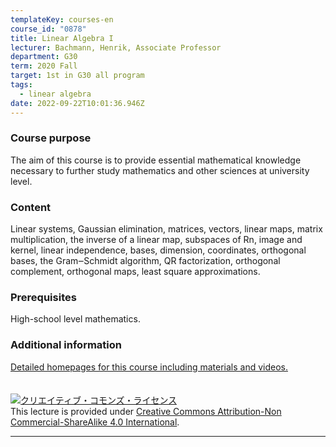 ```yaml
---
templateKey: courses-en
course_id: "0878"
title: Linear Algebra I
lecturer: Bachmann, Henrik, Associate Professor
department: G30
term: 2020 Fall
target: 1st in G30 all program
tags:
  - linear algebra
date: 2022-09-22T10:01:36.946Z
---
```


### Course purpose

The aim of this course is to provide essential mathematical knowledge necessary to further study mathematics and other sciences at university level.

### Content

Linear systems, Gaussian elimination, matrices, vectors, linear maps, matrix multiplication, the inverse of a linear map, subspaces of Rn, image and kernel, linear independence, bases, dimension, coordinates, orthogonal bases, the Gram‒Schmidt algorithm, QR factorization, orthogonal complement, orthogonal maps, least square approximations.

### Prerequisites

High-school level mathematics.

### Additional information

[﻿Detailed homepages for this course including materials and videos.](https://www.henrikbachmann.com/la1_2020.html)
<br>
<br>
<br>
<a rel="license" href="http://creativecommons.org/licenses/by-nc-sa/4.0/"><img alt="クリエイティブ・コモンズ・ライセンス" style="border-width:0" style="border-width:0;" data-src="" src="https://i.creativecommons.org/l/by-nc-sa/4.0/88x31.png" /></a><br />This lecture is provided under <a rel="license" href="http://creativecommons.org/licenses/by-nc-sa/4.0/">Creative Commons Attribution-Non Commercial-ShareAlike 4.0 International</a>.

---
